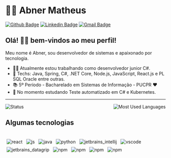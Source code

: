 # :man_technologist: Abner Matheus

[![Github Badge](https://img.shields.io/badge/-Github-000?style=flat-square&logo=Github&logoColor=white&link=https://github.com/ABNERMATHEUS)](https://github.com/ABNERMATHEUS)
[![Linkedin Badge](https://img.shields.io/badge/-LinkedIn-blue?style=flat-square&logo=Linkedin&logoColor=white&link=https://www.linkedin.com/in/abner-matheus/)](https://www.linkedin.com/in/abner-matheus/)
[![Gmail Badge](https://img.shields.io/badge/-Gmail-c14438?style=flat-square&logo=Gmail&logoColor=white&link=mailto:abnerm80@gmail.com)](mailto:abnerm80@gmail.com)

## Olá! 👋🏾 bem-vindos ao meu perfil!

Meu nome é Abner, sou desenvolvedor de sistemas e apaixonado por tecnologia. 

- :office_worker: Atualmente estou trabalhando como desenvolvedor junior C#.
- :blue_heart: Techs: Java, Spring, C#, .NET Core, Node.js, JavaScript, React.js e PL SQL Oracle entre outras.
- :books: 5º Período - Bacharelado em Sistemas de Informação - PUCPR :heart:
-  🌱 No momento estudando Teste automatizado em C# e Kubernetes.

---
<div style="display:flex; flex-direction:row-reverse;   justify-content:space-between; width:100%; ">
  
 
  <img align="center" src="https://github-readme-stats.vercel.app/api?username=ABNERMATHEUS&show_icons=true&title_color=fff&icon_color=79ff97&text_color=9f9f9f&bg_color=151515" alt="Most Used Languages" />
    <img align="center" src="https://github-readme-stats.anuraghazra1.vercel.app/api?username=ABNERMATHEUS&show_icons=true&include_all_commits=true&theme=tokyonight" alt="Status"/> 
</div>

## Algumas tecnologias

<div>
 <br>
<img src="https://github.com/Quadrified/Quadrified/blob/master/assets/svg/dev/frameworks/react.svg" alt="react" style="vertical-align:top; margin:4px">
<img src="https://github.com/Quadrified/Quadrified/blob/master/assets/svg/dev/languages/js.svg" alt="js" style="vertical-align:top; margin:4px">
<img src="https://github.com/Quadrified/Quadrified/blob/master/assets/svg/dev/languages/java.svg" alt="java" style="vertical-align:top; margin:4px">
<img src="https://github.com/Quadrified/Quadrified/blob/master/assets/svg/dev/languages/python.svg" alt="python" style="vertical-align:top; margin:4px">
<img src="https://github.com/Quadrified/Quadrified/blob/master/assets/svg/dev/tools/jetbrains_intellij.svg" alt="jetbrains_intellij" style="vertical-align:top; margin:4px">
<img src="https://github.com/Quadrified/Quadrified/blob/master/assets/svg/dev/tools/visualstudio_code.svg" alt="vscode" style="vertical-align:top; margin:4px">
<img src="https://github.com/Quadrified/Quadrified/blob/master/assets/svg/dev/tools/jetbrains_datagrip.svg" alt="jetbrains_datagrip" style="vertical-align:top; margin:4px">
<img src="https://github.com/Quadrified/Quadrified/blob/master/assets/svg/dev/languages/csharp_dotnet.svg" alt="npm" style="vertical-align:top; margin:4px">
<img src="https://github.com/Quadrified/Quadrified/blob/master/assets/svg/dev/services/dockerhub.svg" alt="npm" style="vertical-align:top; margin:4px">
<img src="https://github.com/Quadrified/Quadrified/blob/master/assets/svg/dev/tools/jetbrains_rider.svg" alt="npm" style="vertical-align:top; margin:4px">
<img src="https://github.com/Quadrified/Quadrified/blob/master/assets/svg/dev/tools/visualstudio.svg" alt="npm" style="vertical-align:top; margin:4px">
<br>
<div/>

